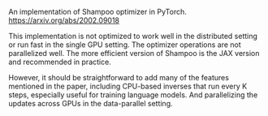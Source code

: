 An implementation of Shampoo optimizer in PyTorch.
https://arxiv.org/abs/2002.09018

This implementation is not optimized to work well in the distributed setting or run fast in the single GPU setting. The optimizer operations are not parallelized well. The more efficient version of Shampoo is the JAX version and recommended in practice.

However, it should be straightforward to add many of the features mentioned in the paper, including CPU-based inverses that run every K steps, especially useful for training language models. And parallelizing the updates across GPUs in the data-parallel setting.